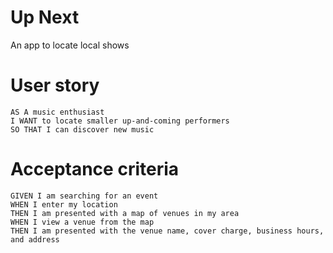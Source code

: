 # Up Next

An app to locate local shows

# User story

```
AS A music enthusiast
I WANT to locate smaller up-and-coming performers
SO THAT I can discover new music
```

# Acceptance criteria

```
GIVEN I am searching for an event
WHEN I enter my location
THEN I am presented with a map of venues in my area
WHEN I view a venue from the map
THEN I am presented with the venue name, cover charge, business hours, and address
```

